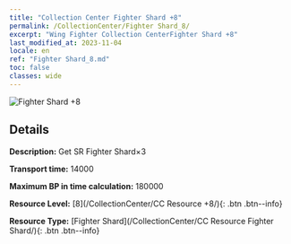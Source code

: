 ```yaml
---
title: "Collection Center Fighter Shard +8"
permalink: /CollectionCenter/Fighter Shard_8/
excerpt: "Wing Fighter Collection CenterFighter Shard +8"
last_modified_at: 2023-11-04
locale: en
ref: "Fighter Shard_8.md"
toc: false
classes: wide
---
```



![Fighter Shard +8](/images/cc/CC_Fighter_Shard_5.png)

## Details

  **Description:** Get SR Fighter Shard×3

  **Transport time:** 14000

  **Maximum BP in time calculation:** 180000

  **Resource Level:** [8](/CollectionCenter/CC Resource +8/){: .btn .btn--info}

  **Resource Type:** [Fighter Shard](/CollectionCenter/CC Resource Fighter Shard/){: .btn .btn--info}

